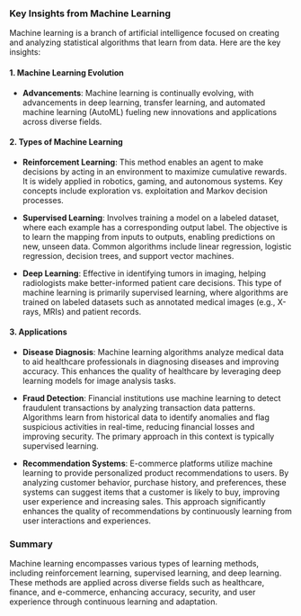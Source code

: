 ### Key Insights from Machine Learning

Machine learning is a branch of artificial intelligence focused on creating and analyzing statistical algorithms that learn from data. Here are the key insights:

#### 1. **Machine Learning Evolution**
- **Advancements**: Machine learning is continually evolving, with advancements in deep learning, transfer learning, and automated machine learning (AutoML) fueling new innovations and applications across diverse fields.

#### 2. **Types of Machine Learning**
- **Reinforcement Learning**: This method enables an agent to make decisions by acting in an environment to maximize cumulative rewards. It is widely applied in robotics, gaming, and autonomous systems. Key concepts include exploration vs. exploitation and Markov decision processes.
  
- **Supervised Learning**: Involves training a model on a labeled dataset, where each example has a corresponding output label. The objective is to learn the mapping from inputs to outputs, enabling predictions on new, unseen data. Common algorithms include linear regression, logistic regression, decision trees, and support vector machines.

- **Deep Learning**: Effective in identifying tumors in imaging, helping radiologists make better-informed patient care decisions. This type of machine learning is primarily supervised learning, where algorithms are trained on labeled datasets such as annotated medical images (e.g., X-rays, MRIs) and patient records.

#### 3. **Applications**
- **Disease Diagnosis**: Machine learning algorithms analyze medical data to aid healthcare professionals in diagnosing diseases and improving accuracy. This enhances the quality of healthcare by leveraging deep learning models for image analysis tasks.
  
- **Fraud Detection**: Financial institutions use machine learning to detect fraudulent transactions by analyzing transaction data patterns. Algorithms learn from historical data to identify anomalies and flag suspicious activities in real-time, reducing financial losses and improving security. The primary approach in this context is typically supervised learning.
  
- **Recommendation Systems**: E-commerce platforms utilize machine learning to provide personalized product recommendations to users. By analyzing customer behavior, purchase history, and preferences, these systems can suggest items that a customer is likely to buy, improving user experience and increasing sales. This approach significantly enhances the quality of recommendations by continuously learning from user interactions and experiences.

### Summary
Machine learning encompasses various types of learning methods, including reinforcement learning, supervised learning, and deep learning. These methods are applied across diverse fields such as healthcare, finance, and e-commerce, enhancing accuracy, security, and user experience through continuous learning and adaptation.
